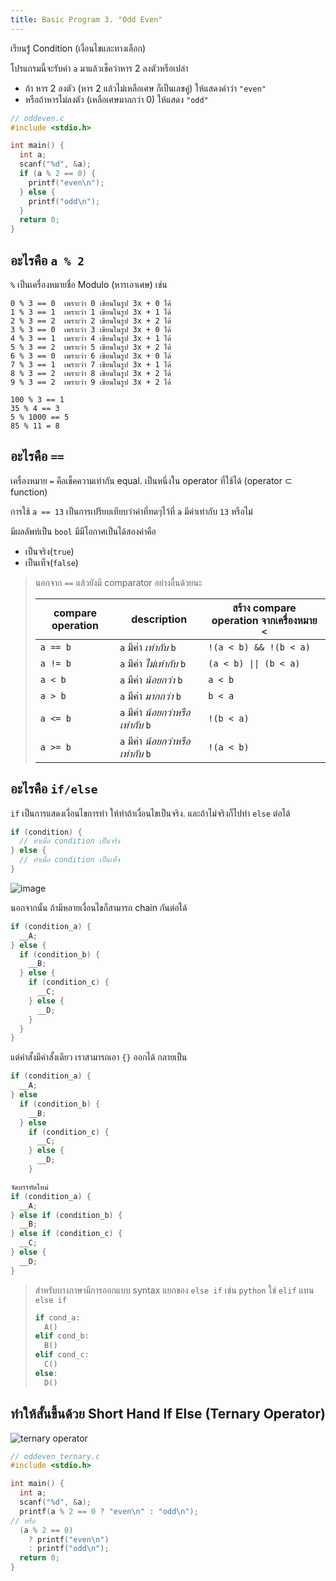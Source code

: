 ```yaml
---
title: Basic Program 3. "Odd Even"
---
```


เรียนรู้่ Condition (เงื่อนไขและทางเลือก)

โปรแกรมนี้จะรับค่า `a` มาแล้วเช็คว่าหาร 2 ลงตัวหรือเปล่า

- ถ้า หาร 2 ลงตัว (หาร 2 แล้วไม่เหลือเศษ ก็เป็นเลขคู่) ให้แสดงคำว่า `"even"`
- หรือถ้าหารไม่ลงตัว (เหลือเศษมากกว่า 0) ให้แสดง `"odd"`

```c
// oddeven.c
#include <stdio.h>

int main() {
  int a;
  scanf("%d", &a);
  if (a % 2 == 0) {
    printf("even\n");
  } else {
    printf("odd\n");
  }
  return 0;
}
```

## อะไรคือ `a % 2`

`%` เป็นเครื่องหมายชื่อ Modulo (หารเอาเศษ) เช่น

```text
0 % 3 == 0  เพราะว่า 0 เขียนในรูป 3x + 0 ได้
1 % 3 == 1  เพราะว่า 1 เขียนในรูป 3x + 1 ได้
2 % 3 == 2  เพราะว่า 2 เขียนในรูป 3x + 2 ได้
3 % 3 == 0  เพราะว่า 3 เขียนในรูป 3x + 0 ได้
4 % 3 == 1  เพราะว่า 4 เขียนในรูป 3x + 1 ได้
5 % 3 == 2  เพราะว่า 5 เขียนในรูป 3x + 2 ได้
6 % 3 == 0  เพราะว่า 6 เขียนในรูป 3x + 0 ได้
7 % 3 == 1  เพราะว่า 7 เขียนในรูป 3x + 1 ได้
8 % 3 == 2  เพราะว่า 8 เขียนในรูป 3x + 2 ได้
9 % 3 == 2  เพราะว่า 9 เขียนในรูป 3x + 2 ได้

100 % 3 == 1
35 % 4 == 3
5 % 1000 == 5
85 % 11 = 8
```

## อะไรคือ `==`

เครื่องหมาย `=` คือเช็คความเท่ากัน equal. เป็นหนึ่งใน operator ที่ใช้ได้ (operator ⊂ function)

การใช้ `a == 13` เป็นการเปรียบเทียบว่าค่าที่ทดๆไว้ที่ `a` มีค่าเท่ากับ `13` หรือไม่

มีผลลัพท์เป็น `bool` มีมีโอกาศเป็นได้สองค่าคือ

- เป็นจริง(`true`)
- เป็นเท็จ(`false`)

> นอกจาก `==` แล้วยังมี comparator อย่างอื่นด้วยนะ
>
> | compare operation | description                         | สร้าง compare operation จากเครื่องหมาย `<` |
> | ----------------- | ----------------------------------- | ------------------------------------------ |
> | `a == b`          | `a` มีค่า _เท่ากับ_ `b`             | `!(a < b) && !(b < a)`                     |
> | `a != b`          | `a` มีค่า _ไม่เท่ากับ_ `b`          | `(a < b) \|\| (b < a)`                     |
> | `a < b`           | `a` มีค่า _น้อยกว่า_ `b`            | `a < b`                                    |
> | `a > b`           | `a` มีค่า _มากกว่า_ `b`             | `b < a`                                    |
> | `a <= b`          | `a` มีค่า _น้อยกว่าหรือเท่ากับ_ `b` | `!(b < a)`                                 |
> | `a >= b`          | `a` มีค่า _น้อยกว่าหรือเท่ากับ_ `b` | `!(a < b)`                                 |

## อะไรคือ `if/else`

`if` เป็นการแสดงเงื่อนไขการทำ ให้ทำถ้าเงื่อนไขเป็นจริง. และถ้าไม่จริงก็ไปทำ `else` ต่อได้

```cpp
if (condition) {
  // ทำเมื่อ condition เป็นจริง
} else {
  // ทำเมื่อ condition เป็นเท็จ
}
```

![image](https://github.com/krist7599555/ocom/assets/19445033/25d09c39-a7bf-4121-81a0-b77e0f2147f6)

นอกจากนั้น ถ้ามีหลายเงื่อนไขก็สามารถ chain กันต่อได้

```cpp
if (condition_a) {
  __A;
} else {
  if (condition_b) {
    __B;
  } else {
    if (condition_c) {
      __C;
    } else {
      __D;
    }
  }
}
```

แต่คำสั้งมีคำสั้งเดียว เราสามารถเอา `{}` ออกได้ กลายเป็น

```cpp
if (condition_a) {
  __A;
} else
  if (condition_b) {
    __B;
  } else
    if (condition_c) {
      __C;
    } else {
      __D;
    }

จัดบรรทัดใหม่
if (condition_a) {
  __A;
} else if (condition_b) {
  __B;
} else if (condition_c) {
  __C;
} else {
  __D;
}
```

> สำหรับบางภาษามีการออกแบบ syntax แยกของ `else if` เช่น `python` ใช่ `elif` แทน `else if`
>
> ```python
> if cond_a:
>   A()
> elif cond_b:
>   B()
> elif cond_c:
>   C()
> else:
>   D()
> ```

## ทำให้สั้นขึ้นด้วย Short Hand If Else (Ternary Operator)

![ternary operator](https://github.com/krist7599555/ocom/assets/19445033/4300b502-70ae-4256-8aab-93ebd6f5a82b)

```c
// oddeven_ternary.c
#include <stdio.h>

int main() {
  int a;
  scanf("%d", &a);
  printf(a % 2 == 0 ? "even\n" : "odd\n");
// หรือ
  (a % 2 == 0)
    ? printf("even\n")
    : printf("odd\n");
  return 0;
}
```
